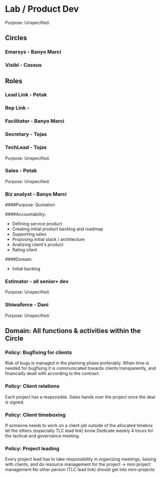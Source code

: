 # Lab / Product Dev
Purpose: Unspecified.

## Circles

### Emarsys - Banyo Marci
### Visibl - Cassus

## Roles

### Lead Link - Petak
### Rep Link -
### Facilitator - Banyo Marci
### Secretary - Tojas

### TechLead - Tojas
Purpose: Unspecified.

### Sales - Petak
Purpose: Unspecified.

### Biz analyst - Banyo Marci
####Purpose:
Quotation

####Accountability: 
 - Defining service product
 - Creating initial product backlog and roadmap
 - Supporting sales
 - Proposing initial stack / architecture
 - Analizing client's product
 - Rating client

####Domain:
- Initial backlog

### Estimator - all senior+ dev
Purpose: Unspecified.

### Shiwaforce - Dani
Purpose: Unspecified.


## Domain: All functions & activities within the Circle

### Policy: Bugfixing for clients
Risk of bugs is managed in the planning phase preferably. 
When time is needed for bugfixing it is communicated towards clients transparently, and financially dealt with according to the contract.

### Policy: Client relations
Each project has a responsible. 
Sales hands over the project once the deal is signed.

### Policy: Client timeboxing
If someone needs to work on a client job outside of the allocated timebox let the others (especially TLC lead link) know 
Dedicate weekly 4 hours for the tactical and governance meeting.

### Policy: Project leading
Every project lead has to take responsibility in organizing meetings, liaising with clients, and do resource management for the project → mini project management 
No other person (TLC lead link) should get into mini-projects

